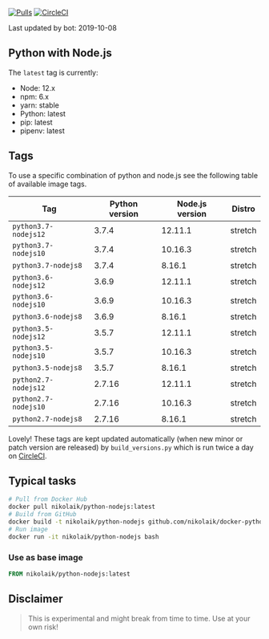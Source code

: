 [![Pulls](https://img.shields.io/docker/pulls/nikolaik/python-nodejs.svg?style=flat-square)](https://hub.docker.com/r/nikolaik/python-nodejs/)
[![CircleCI](https://img.shields.io/circleci/project/github/nikolaik/docker-python-nodejs.svg?style=flat-square)](https://circleci.com/gh/nikolaik/docker-python-nodejs)

Last updated by bot: 2019-10-08

## Python with Node.js
The `latest` tag is currently:

- Node: 12.x
- npm: 6.x
- yarn: stable
- Python: latest
- pip: latest
- pipenv: latest

## Tags
To use a specific combination of python and node.js see the following table of available image tags.

Tag | Python version | Node.js version | Distro
--- | --- | --- | ---
`python3.7-nodejs12` | 3.7.4 | 12.11.1 | stretch
`python3.7-nodejs10` | 3.7.4 | 10.16.3 | stretch
`python3.7-nodejs8` | 3.7.4 | 8.16.1 | stretch
`python3.6-nodejs12` | 3.6.9 | 12.11.1 | stretch
`python3.6-nodejs10` | 3.6.9 | 10.16.3 | stretch
`python3.6-nodejs8` | 3.6.9 | 8.16.1 | stretch
`python3.5-nodejs12` | 3.5.7 | 12.11.1 | stretch
`python3.5-nodejs10` | 3.5.7 | 10.16.3 | stretch
`python3.5-nodejs8` | 3.5.7 | 8.16.1 | stretch
`python2.7-nodejs12` | 2.7.16 | 12.11.1 | stretch
`python2.7-nodejs10` | 2.7.16 | 10.16.3 | stretch
`python2.7-nodejs8` | 2.7.16 | 8.16.1 | stretch

Lovely! These tags are kept updated automatically (when new minor or patch version are released) by `build_versions.py` which is run twice a day on [CircleCI](https://circleci.com/gh/nikolaik/docker-python-nodejs).

## Typical tasks
```bash
# Pull from Docker Hub
docker pull nikolaik/python-nodejs:latest
# Build from GitHub
docker build -t nikolaik/python-nodejs github.com/nikolaik/docker-python-nodejs
# Run image
docker run -it nikolaik/python-nodejs bash
```

### Use as base image
```Dockerfile
FROM nikolaik/python-nodejs:latest
```

## Disclaimer
> This is experimental and might break from time to time. Use at your own risk!
